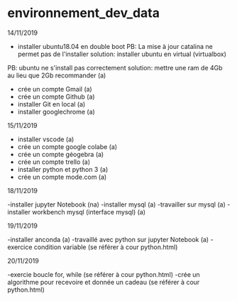 # environnement_dev_data

14/11/2019

- installer ubuntu18.04 en double boot
PB: La mise à jour catalina ne permet pas de l'installer 
solution: installer ubuntu en virtual (virtualbox) 

PB: ubuntu ne s'install pas correctement 
solution: mettre une ram de 4Gb au lieu que 2Gb recommander (a)

- crée un compte Gmail (a)
- crée un compte Github (a)
- installer Git en local (a)
- installer googlechrome (a)


15/11/2019

- installer vscode (a)
- crée un compte google colabe (a)
- crée un compte géogebra (a)
- crée un compte trello (a)
- installer python et python 3 (a)
- crée un compte mode.com (a)

18/11/2019

-installer jupyter Notebook (na)
-installer mysql (a)
-travailler sur mysql (a)
-installer workbench mysql (interface mysql) (a)

19/11/2019

-installer anconda (a)
-travaillé avec python sur jupyter Notebook (a)
-exercice condition variable (se référer à cour python.html)

20/11/2019

-exercie boucle for, while (se référer à cour python.html)
-crée un algorithme pour recevoire et donnée un cadeau (se référer à cour python.html)
 

